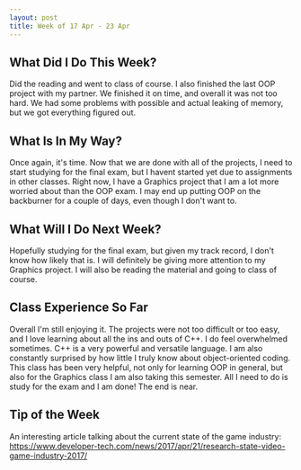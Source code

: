 ```yaml
---
layout: post
title: Week of 17 Apr - 23 Apr
---
```


## What Did I Do This Week?

Did the reading and went to class of course. I also finished the last OOP project with my partner. We finished it on time, and overall it was not too hard. We had some problems with possible and actual leaking of memory, but we got everything figured out.

## What Is In My Way?

Once again, it's time. Now that we are done with all of the projects, I need to start studying for the final exam, but I havent started yet due to assignments in other classes. Right now, I have a Graphics project that I am a lot more worried about than the OOP exam. I may end up putting OOP on the backburner for a couple of days, even though I don't want to. 

## What Will I Do Next Week?

Hopefully studying for the final exam, but given my track record, I don't know how likely that is. I will definitely be giving more attention to my Graphics project. I will also be reading the material and going to class of course.

## Class Experience So Far

Overall I'm still enjoying it. The projects were not too difficult or too easy, and I love learning about all the ins and outs of C++. I do feel overwhelmed sometimes. C++ is a very powerful and versatile language. I am also constantly surprised by how little I truly know about object-oriented coding. This class has been very helpful, not only for learning OOP in general, but also for the Graphics class I am also taking this semester. All I need to do is study for the exam and I am done! The end is near.

## Tip of the Week

An interesting article talking about the current state of the game industry: <https://www.developer-tech.com/news/2017/apr/21/research-state-video-game-industry-2017/>
